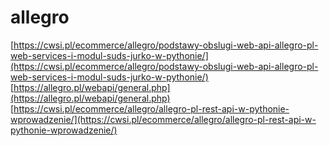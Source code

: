 # allegro

[https://cwsi.pl/ecommerce/allegro/podstawy-obslugi-web-api-allegro-pl-web-services-i-modul-suds-jurko-w-pythonie/](https://cwsi.pl/ecommerce/allegro/podstawy-obslugi-web-api-allegro-pl-web-services-i-modul-suds-jurko-w-pythonie/)
[https://allegro.pl/webapi/general.php](https://allegro.pl/webapi/general.php)
[https://cwsi.pl/ecommerce/allegro/allegro-pl-rest-api-w-pythonie-wprowadzenie/](https://cwsi.pl/ecommerce/allegro/allegro-pl-rest-api-w-pythonie-wprowadzenie/)
